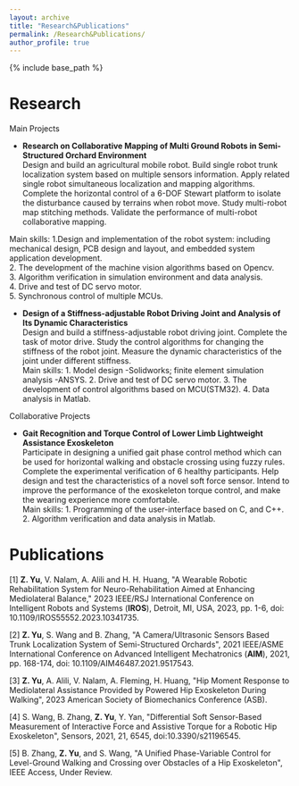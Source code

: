 ```yaml
---
layout: archive
title: "Research&Publications"
permalink: /Research&Publications/
author_profile: true
---
```


{% include base_path %}

Research
======
Main Projects

* **Research on Collaborative Mapping of Multi Ground Robots in Semi-Structured Orchard Environment**   
Design and build an agricultural mobile robot. Build single robot trunk localization system based on multiple sensors information. Apply related single robot simultaneous localization and mapping algorithms. Complete the horizontal control of a 6-DOF Stewart platform to isolate the disturbance caused by terrains when robot move. Study multi-robot map stitching methods. Validate the performance of multi-robot collaborative mapping.

Main skills:  1.Design and implementation of the robot system: including mechanical design, PCB design and layout, and embedded system application development.   
              2. The development of the machine vision algorithms based on Opencv.   
              3. Algorithm verification in simulation environment and data analysis.    
              4. Drive and test of DC servo motor.   
              5. Synchronous control of multiple MCUs.   

* **Design of a Stiffness-adjustable Robot Driving Joint and Analysis of Its Dynamic Characteristics**    
Design and build a stiffness-adjustable robot driving joint. Complete the task of motor drive. Study the control algorithms for changing the stiffness of the robot joint. Measure the dynamic characteristics of the joint under different stiffness.     
Main skills: 1. Model design -Solidworks; finite element simulation analysis -ANSYS.
             2. Drive and test of DC servo motor.
             3. The development of control algorithms based on MCU(STM32).
             4. Data analysis in Matlab.

Collaborative Projects

* **Gait Recognition and Torque Control of Lower Limb Lightweight Assistance Exoskeleton**   
Participate in designing a unified gait phase control method which can be used for horizontal walking and obstacle crossing using fuzzy rules. Complete the experimental verification of 6 healthy participants. Help design and test the characteristics of a novel soft force sensor. Intend to improve the performance of the exoskeleton torque control, and make the wearing experience more comfortable.   
Main skills: 1. Programming of the user-interface based on C, and C++.   
             2. Algorithm verification and data analysis in Matlab.   




Publications
======
[1] **Z. Yu**, V. Nalam, A. Alili and H. H. Huang, "A Wearable Robotic Rehabilitation System for Neuro-Rehabilitation Aimed at Enhancing Mediolateral Balance," 2023 IEEE/RSJ International Conference on Intelligent Robots and Systems (**IROS**), Detroit, MI, USA, 2023, pp. 1-6, doi: 10.1109/IROS55552.2023.10341735.    

[2] **Z. Yu**, S. Wang and B. Zhang, "A Camera/Ultrasonic Sensors Based Trunk Localization System of Semi-Structured Orchards", 2021 IEEE/ASME International Conference on Advanced Intelligent Mechatronics (**AIM**), 2021, pp. 168-174, doi: 10.1109/AIM46487.2021.9517543.   

[3] **Z. Yu**, A. Alili, V. Nalam, A. Fleming, H. Huang, "Hip Moment Response to Mediolateral Assistance Provided by Powered Hip Exoskeleton During Walking", 2023 American Society of Biomechanics Conference (ASB).    

[4] S. Wang, B. Zhang, **Z. Yu**, Y. Yan, "Differential Soft Sensor-Based Measurement of Interactive Force and Assistive Torque for a Robotic Hip Exoskeleton", Sensors, 2021, 21, 6545, doi:10.3390/s21196545.    

[5] B. Zhang, **Z. Yu**, and S. Wang, "A Unified Phase-Variable Control for Level-Ground Walking and Crossing over Obstacles of a Hip Exoskeleton", IEEE Access, Under Review.
